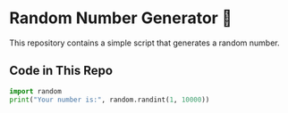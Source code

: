 # Random Number Generator 🎲  

This repository contains a simple script that generates a random number.  

## Code in This Repo  
```python
import random  
print("Your number is:", random.randint(1, 10000))
